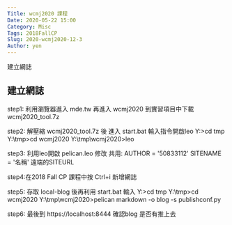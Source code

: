 ```yaml
---
Title: wcmj2020 課程
Date: 2020-05-22 15:00
Category: Misc
Tags: 2018FallCP
Slug: 2020-wcmj2020-12-3
Author: yen
---
```


建立網誌

<!--PELICAN_END_SUMMARY -->
建立網誌
----
step1: 利用瀏覽器進入 mde.tw 再進入 wcmj2020 到實習項目中下載  wcmj2020_tool.7z

step2: 解壓縮  wcmj2020_tool.7z 後 進入 start.bat 輸入指令開啟leo 
Y:\>cd tmp
Y:\tmp>cd wcmj2020
Y:\tmp\wcmj2020>leo

step3: 利用leo開啟 pelican.leo 修改
共用:
AUTHOR = '50833112'
SITENAME = '名稱'
遠端的SITEURL

step4:在2018 Fall CP 課程中按 Ctrl+i  新增網誌

step5: 存取 local-blog 後再利用 start.bat 輸入
Y:\>cd tmp
Y:\tmp>cd wcmj2020
Y:\tmp\wcmj2020>pelican markdown -o blog -s publishconf.py

step6: 最後到 https://localhost:8444 確認blog 是否有推上去

